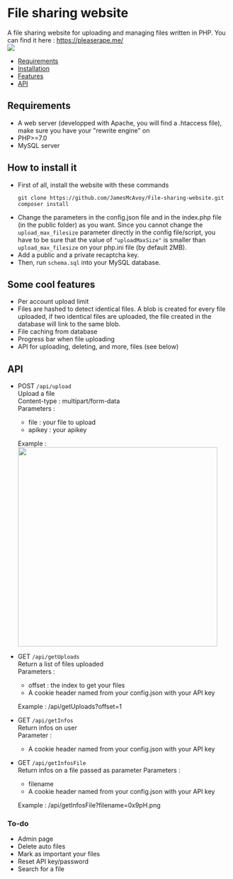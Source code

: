 # File sharing website
A file sharing website for uploading and managing files written in PHP. You can find it here : https://pleaserape.me/<br />
<img src="https://i.imgur.com/YwXKhIb.png" />

- [Requirements](#requirements)
- [Installation](#how-to-install-it)
- [Features](#some-cool-features)
- [API](#api)

## Requirements
* A web server (developped with Apache, you will find a .htaccess file), make sure you have your "rewrite engine" on
* PHP>=7.0
* MySQL server

## How to install it
* First of all, install the website with these commands
  ```
  git clone https://github.com/JamesMcAvoy/File-sharing-website.git
  composer install
  ```
* Change the parameters in the config.json file and in the index.php file (in the public folder) as you want.
  Since you cannot change the ```upload_max_filesize``` parameter directly in the config file/script, you have to be sure that the value of ```"uploadMaxSize"``` is smaller than ```upload_max_filesize``` on your php.ini file (by default 2MB).
* Add a public and a private recaptcha key.
* Then, run ```schema.sql``` into your MySQL database.

## Some cool features
* Per account upload limit
* Files are hashed to detect identical files. A blob is created for every file uploaded, if two identical files are uploaded, the file created in the database will link to the same blob.
* File caching from database
* Progress bar when file uploading
* API for uploading, deleting, and more, files (see below)

## API
* POST ```/api/upload```<br />
  Upload a file<br />
  Content-type : multipart/form-data<br />
  Parameters :
	* file : your file to upload
	* apikey : your apikey

  Example : <img src="https://i.imgur.com/oMpjKpt.png" width="450" />
* GET ```/api/getUploads```<br />
  Return a list of files uploaded<br />
  Parameters :
	* offset : the index to get your files
	* A cookie header named from your config.json with your API key

  Example : /api/getUploads?offset=1
* GET ```/api/getInfos```<br />
  Return infos on user<br />
  Parameter :
	* A cookie header named from your config.json with your API key

* GET ```/api/getInfosFile```<br />
  Return infos on a file passed as parameter
  Parameters :
  * filename
  * A cookie header named from your config.json with your API key

  Example : /api/getInfosFile?filename=0x9pH.png

### To-do
* Admin page
* Delete auto files
* Mark as important your files
* Reset API key/password
* Search for a file